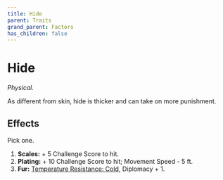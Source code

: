```yaml
---
title: Hide
parent: Traits
grand_parent: Factors
has_children: false
---
```


# Hide

*Physical.*

As different from skin, hide is thicker and can take on more punishment.

## Effects

Pick one.

1. **Scales:** + 5 Challenge Score to hit.
2. **Plating:** + 10 Challenge Score to hit; Movement Speed - 5 ft.
3. **Fur:** [Temperature Resistance: Cold](/cosmos/Factors/Traits/TemperatureResistance), Diplomacy + 1.
